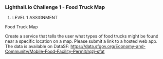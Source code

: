 ### Lighthall.io Challenge 1 - Food Truck Map

1. LEVEL 1 ASSIGNMENT

Food Truck Map



Create a service that tells the user what types of food trucks might be found near a specific location on a map. Please submit a link to a hosted web app. The data is available on DataSF: https://data.sfgov.org/Economy-and-Community/Mobile-Food-Facility-Permit/rqzj-sfat